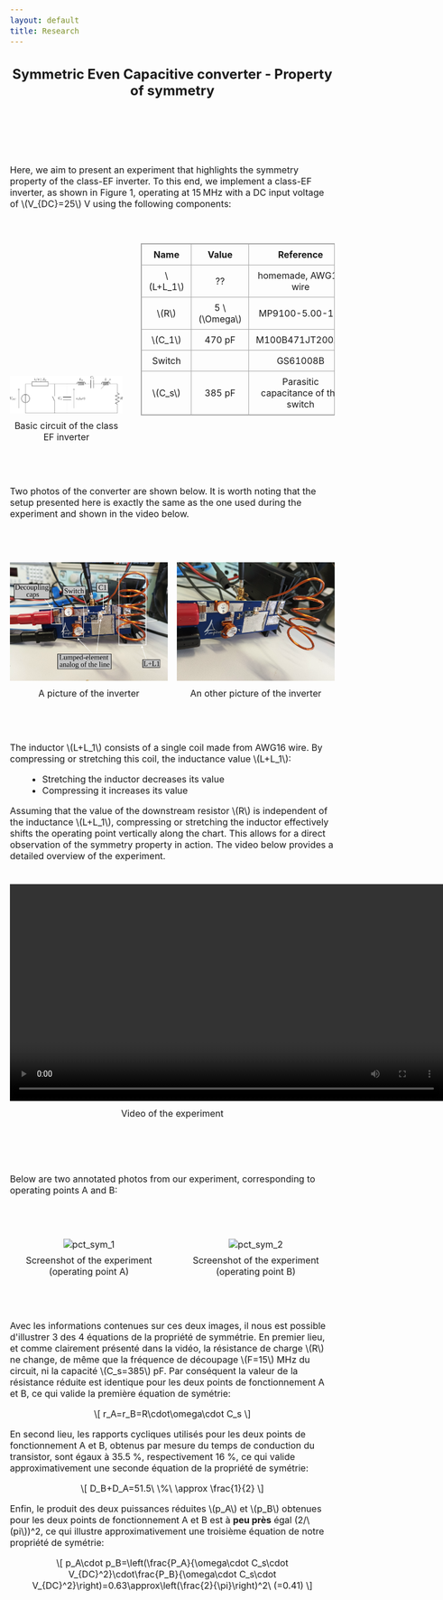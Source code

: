 ```yaml
---
layout: default
title: Research
---
```


<!-- Main title (Markdown or HTML possible) -->
<h2 style="text-align: center;">Symmetric Even Capacitive converter - Property of symmetry</h2>

<script src="https://polyfill.io/v3/polyfill.min.js?features=es6"></script>
<script id="MathJax-script" async
        src="https://cdn.jsdelivr.net/npm/mathjax@3/es5/tex-mml-chtml.js">
</script>

<style>
  body {
    font-size: 1rem; /* or 18px, or 120% */
  }
</style>

<br><br><br><br>

<p>Here, we aim to present an experiment that highlights the symmetry property of the class-EF inverter. To this end, we implement a class-EF inverter, as shown in Figure 1, operating at 15 MHz with a DC input voltage of \(V_{DC}=25\) V using the following components:</p>
<br><br>
<div style="display: flex; justify-content: center; align-items: flex-end; flex-wrap: nowrap; gap: 32px; margin: 20px 0;">
<figure style="margin: 0; padding: 0; text-align: center;">
    <img src="/assets/img/EF_sym.svg" alt="circuit_EF" style="width: 35vw; max-width: 100%; height: auto;">
    <figcaption style="margin-top: 8px;">Basic circuit of the class EF inverter</figcaption>
  </figure>
  <table style="border-collapse: collapse; border: 1px solid #aaa; text-align: center; transform: translateY(-32px);">
    <thead>
      <tr>
        <th style="border: 1px solid #aaa; padding: 8px 12px;">Name</th>
        <th style="border: 1px solid #aaa; padding: 8px 12px;">Value</th>
        <th style="border: 1px solid #aaa; padding: 8px 12px;">Reference</th>
      </tr>
    </thead>
    <tbody>
      <tr>
        <td style="border: 1px solid #aaa; padding: 8px 12px;">\(L+L_1\)</td>
        <td style="border: 1px solid #aaa; padding: 8px 12px;">??</td>
        <td style="border: 1px solid #aaa; padding: 8px 12px;">homemade, AWG16 wire</td>
      </tr>
      <tr>
        <td style="border: 1px solid #aaa; padding: 8px 12px;">\(R\)</td>
        <td style="border: 1px solid #aaa; padding: 8px 12px;">5 \(\Omega\)</td>
        <td style="border: 1px solid #aaa; padding: 8px 12px;">MP9100-5.00-1%</td>
      </tr>
      <tr>
        <td style="border: 1px solid #aaa; padding: 8px 12px;">\(C_1\)</td>
        <td style="border: 1px solid #aaa; padding: 8px 12px;">470 pF</td>
        <td style="border: 1px solid #aaa; padding: 8px 12px;">M100B471JT200XT</td>
      </tr>  
      <tr>
        <td style="border: 1px solid #aaa; padding: 8px 12px;">Switch</td>
        <td style="border: 1px solid #aaa; padding: 8px 12px;"></td>
        <td style="border: 1px solid #aaa; padding: 8px 12px;">GS61008B</td>
      </tr>
      <tr>
        <td style="border: 1px solid #aaa; padding: 8px 12px;">\(C_s\)</td>
        <td style="border: 1px solid #aaa; padding: 8px 12px;">385 pF</td>
        <td style="border: 1px solid #aaa; padding: 8px 12px;">Parasitic capacitance of the switch</td>
      </tr>
    </tbody>
  </table>
</div>
<br><br>
<p>Two photos of the converter are shown below. It is worth noting that the setup presented here is exactly the same as the one used during the experiment and shown in the video below.</p>
<br><br>
<div style="display: flex; justify-content: center; align-items: flex-end; flex-wrap: nowrap; gap: 16px; margin: 20px 0;">
  <figure style="margin: 0; padding: 0; text-align: center;">
    <img src="/assets/img/picture/sym_1.svg" alt="pct_sym_1" style="width: 30vw;">
    <figcaption style="margin-top: 8px;">A picture of the inverter</figcaption>
  </figure>
  <figure style="margin: 0; padding: 0; text-align: center;">
    <img src="/assets/img/picture/sym_2.svg" alt="pct_sym_2" style="width: 30vw;">
    <figcaption style="margin-top: 8px;">An other picture of the inverter</figcaption>
  </figure>
</div>
<br><br>
<p>The inductor \(L+L_1\) consists of a single coil made from AWG16 wire. By compressing or stretching this coil, the inductance value \(L+L_1\):</p>
<ul style="margin-left: 30px;">
  <li>Stretching the inductor decreases its value</li>
  <li>Compressing it increases its value</li>
</ul>
<p>Assuming that the value of the downstream resistor \(R\) is independent of the inductance \(L+L_1\), compressing or stretching the inductor effectively shifts the operating point vertically along the chart. This allows for a direct observation of the symmetry property in action. The video below provides a detailed overview of the experiment.</p>

<!-- Intégration vidéo responsive -->
<div style="text-align: center; margin: 40px 0;">
    <video controls style="width: 80vw; height: auto;">
    <source src="/assets/video/symmetry.mp4" type="video/mp4">
    Votre navigateur ne supporte pas la lecture de vidéo.
  </video>
  <p style="margin-top: 8px;">Video of the experiment</p>
</div>
<br><br>
<p>Below are two annotated photos from our experiment, corresponding to operating points A and B:</p>
<br><br>
<div style="display: flex; justify-content: center; align-items: flex-end; flex-wrap: nowrap; gap: 16px; margin: 20px 0;">
  <figure style="margin: 0; padding: 0; text-align: center;">
    <img src="/assets/img/picture/sym_opt_A.svg" alt="pct_sym_1" style="width: 30vw;">
    <figcaption style="margin-top: 8px;">Screenshot of the experiment (operating point A)</figcaption>
  </figure>
  <figure style="margin: 0; padding: 0; text-align: center;">
    <img src="/assets/img/picture/sym_opt_B.svg" alt="pct_sym_2" style="width: 30vw;">
    <figcaption style="margin-top: 8px;">Screenshot of the experiment (operating point B)</figcaption>
  </figure>
</div>
<br><br>
<p>Avec les informations contenues sur ces deux images, il nous est possible d'illustrer 3 des 4 équations de la propriété de symmétrie. En premier lieu, et comme clairement présenté dans la vidéo, la résistance de charge \(R\) ne change, de même que la fréquence de découpage \(F=15\) MHz du circuit, ni la capacité \(C_s=385\) pF. Par conséquent la valeur de la résistance réduite est identique pour les deux points de fonctionnement A et B, ce qui valide la première équation de symétrie:</p>
<p style="text-align: center;">
  \[
        r_A=r_B=R\cdot\omega\cdot C_s
\]
</p>
<p>En second lieu, les rapports cycliques utilisés pour les deux points de fonctionnement A et B, obtenus par mesure du temps de conduction du transistor, sont égaux à 35.5 %, respectivement 16 %, ce qui valide approximativement une seconde équation de la propriété de symétrie:</p>
<p style="text-align: center;">
  \[
        D_B+D_A=51.5\ \%\ \approx \frac{1}{2}
\]
</p>
<p>Enfin, le produit des deux puissances réduites \(p_A\) et \(p_B\) obtenues pour les deux points de fonctionnement A et B est à <b>peu près</b> égal (2/\(pi\))^2, ce qui illustre approximativement une troisième équation de notre propriété de symétrie:</p>
<p style="text-align: center;">
  \[
        p_A\cdot p_B=\left(\frac{P_A}{\omega\cdot C_s\cdot V_{DC}^2}\cdot\frac{P_B}{\omega\cdot C_s\cdot V_{DC}^2}\right)=0.63\approx\left(\frac{2}{\pi}\right)^2\ (=0.41)
\]
</p>

<!-- ================================= -->
<!-- MATHJAX LOADING FOR MATH -->
<!-- (place in the layout if you want globally) -->
<!-- ================================= -->
<script type="text/javascript" id="MathJax-script" async
  src="https://cdn.jsdelivr.net/npm/mathjax@3/es5/tex-mml-chtml.js">
</script>
